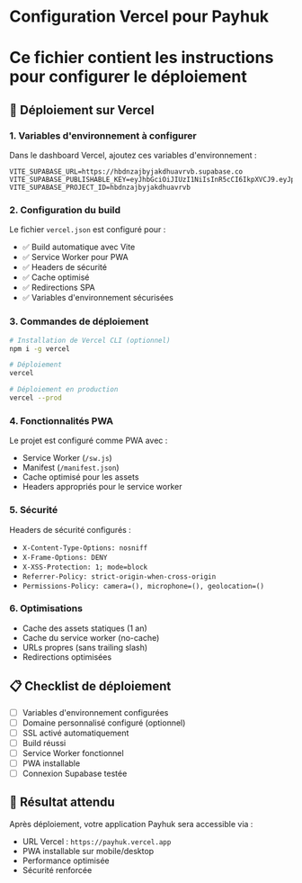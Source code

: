 # Configuration Vercel pour Payhuk
# Ce fichier contient les instructions pour configurer le déploiement

## 🚀 Déploiement sur Vercel

### 1. Variables d'environnement à configurer

Dans le dashboard Vercel, ajoutez ces variables d'environnement :

```
VITE_SUPABASE_URL=https://hbdnzajbyjakdhuavrvb.supabase.co
VITE_SUPABASE_PUBLISHABLE_KEY=eyJhbGciOiJIUzI1NiIsInR5cCI6IkpXVCJ9.eyJpc3MiOiJzdXBhYmFzZSIsInJlZiI6ImhiZG56YWpieWpha2RodWF2cnZiIiwicm9sZSI6ImFub24iLCJpYXQiOjE3NTc1OTgyMzEsImV4cCI6MjA3MzE3NDIzMX0.myur8r50wIORQwfcCP4D1ZxlhKFxICdVqjUM80CgtnM
VITE_SUPABASE_PROJECT_ID=hbdnzajbyjakdhuavrvb
```

### 2. Configuration du build

Le fichier `vercel.json` est configuré pour :
- ✅ Build automatique avec Vite
- ✅ Service Worker pour PWA
- ✅ Headers de sécurité
- ✅ Cache optimisé
- ✅ Redirections SPA
- ✅ Variables d'environnement sécurisées

### 3. Commandes de déploiement

```bash
# Installation de Vercel CLI (optionnel)
npm i -g vercel

# Déploiement
vercel

# Déploiement en production
vercel --prod
```

### 4. Fonctionnalités PWA

Le projet est configuré comme PWA avec :
- Service Worker (`/sw.js`)
- Manifest (`/manifest.json`)
- Cache optimisé pour les assets
- Headers appropriés pour le service worker

### 5. Sécurité

Headers de sécurité configurés :
- `X-Content-Type-Options: nosniff`
- `X-Frame-Options: DENY`
- `X-XSS-Protection: 1; mode=block`
- `Referrer-Policy: strict-origin-when-cross-origin`
- `Permissions-Policy: camera=(), microphone=(), geolocation=()`

### 6. Optimisations

- Cache des assets statiques (1 an)
- Cache du service worker (no-cache)
- URLs propres (sans trailing slash)
- Redirections optimisées

## 📋 Checklist de déploiement

- [ ] Variables d'environnement configurées
- [ ] Domaine personnalisé configuré (optionnel)
- [ ] SSL activé automatiquement
- [ ] Build réussi
- [ ] Service Worker fonctionnel
- [ ] PWA installable
- [ ] Connexion Supabase testée

## 🎯 Résultat attendu

Après déploiement, votre application Payhuk sera accessible via :
- URL Vercel : `https://payhuk.vercel.app`
- PWA installable sur mobile/desktop
- Performance optimisée
- Sécurité renforcée
